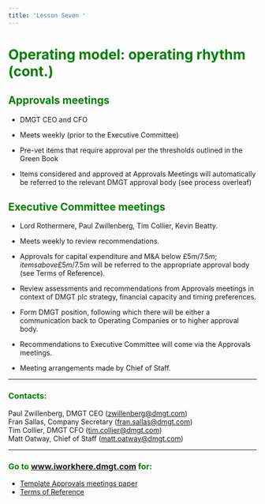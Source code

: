 ```yaml
---
title: 'Lesson Seven '
---
```

<font color="green"><H1>Operating model: operating rhythm (cont.)</h1></font>

<font color="green"><H2>Approvals meetings</h2></font>

* DMGT CEO and CFO

* Meets weekly (prior to the Executive Committee)
* Pre-vet items that require approval per the thresholds outlined in the Green Book
* Items considered and approved at Approvals Meetings will automatically be referred to the relevant DMGT approval body (see process overleaf)

<font color="green"><H2>Executive Committee meetings</h2></font>

* Lord Rothermere, Paul Zwillenberg, Tim Collier, Kevin Beatty.

* Meets weekly to review recommendations.
* Approvals for capital expenditure and M&A below £5m/$7.5m;items above £5m/$7.5m will be referred to the appropriate approval body (see Terms of Reference).
* Review assessments and recommendations from Approvals meetings in context of DMGT plc strategy, financial capacity and timing preferences.
* Form DMGT position, following which there will be either a communication back to Operating Companies or to higher approval body.
* Recommendations to Executive Committee will come via the Approvals meetings.
* Meeting arrangements made by Chief of Staff.

- - -


<font color="green"><H3>Contacts: </H3></font>

Paul Zwillenberg, DMGT CEO (<zwillenberg@dmgt.com>)
<br>
Fran Sallas, Company Secretary (<fran.sallas@dmgt.com>)
<br>
Tim Collier, DMGT CFO (<tim.collier@dmgt.com>)
<br>
Matt Oatway, Chief of Staff (<matt.oatway@dmgt.com>)

*** 


<font color="green"><H3>Go to www.iworkhere.dmgt.com for:</H3></font>
- [Template Approvals meetings paper](https://www.iworkhere.dmgt.com/member/login?destination=node/39%3Fpolicy_type%3D63 "Template Approvals meetings paper")
- [Terms of Reference](https://https://www.iworkhere.dmgt.com/member/login?destination=node/39%3Fpolicy_type%3D63 "Terms of Reference")

